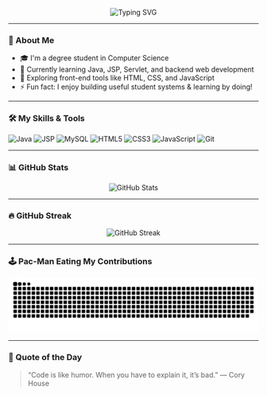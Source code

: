 <!-- Typing SVG Header -->
<p align="center">
  <img src="https://readme-typing-svg.demolab.com?font=Fira+Code&size=24&pause=1000&color=00F7FF&center=true&vCenter=true&width=435&lines=Hi+there!+I'm+AZMIN+KACAK;Computer+Science+Student;Learning+Java%2C+JSP%2C+Web+Development;Welcome+to+my+GitHub+profile!" alt="Typing SVG" />
</p>

---

### 👋 About Me
- 🎓 I'm a degree student in Computer Science  
- 🧠 Currently learning Java, JSP, Servlet, and backend web development  
- 🎯 Exploring front-end tools like HTML, CSS, and JavaScript  
- ⚡ Fun fact: I enjoy building useful student systems & learning by doing!

---

### 🛠️ My Skills & Tools
![Java](https://img.shields.io/badge/Java-ED8B00?style=for-the-badge&logo=java&logoColor=white)
![JSP](https://img.shields.io/badge/JSP-007396?style=for-the-badge&logo=apachetomcat&logoColor=white)
![MySQL](https://img.shields.io/badge/MySQL-005C84?style=for-the-badge&logo=mysql&logoColor=white)
![HTML5](https://img.shields.io/badge/HTML5-e34c26?style=for-the-badge&logo=html5&logoColor=white)
![CSS3](https://img.shields.io/badge/CSS3-1572B6?style=for-the-badge&logo=css3&logoColor=white)
![JavaScript](https://img.shields.io/badge/JavaScript-f7df1e?style=for-the-badge&logo=javascript&logoColor=black)
![Git](https://img.shields.io/badge/Git-F05032?style=for-the-badge&logo=git&logoColor=white)

---

### 📊 GitHub Stats

<p align="center">
  <img src="https://github-readme-stats.vercel.app/api?username=minzcom&show_icons=true&theme=tokyonight" alt="GitHub Stats" />
</p>

---

### 🔥 GitHub Streak

<p align="center">
  <img src="https://streak-stats.demolab.com?user=minzcom&theme=tokyonight&hide_border=true" alt="GitHub Streak" />
</p>

---

### 🕹️ Pac-Man Eating My Contributions

<p align="center">
  <img src="https://raw.githubusercontent.com/Platane/snk/output/github-contribution-grid-snake.svg?user=minzcom&theme=dark" alt="Pac-Man Contributions" />
</p>

---

### 🧠 Quote of the Day
> “Code is like humor. When you have to explain it, it’s bad.” — Cory House

